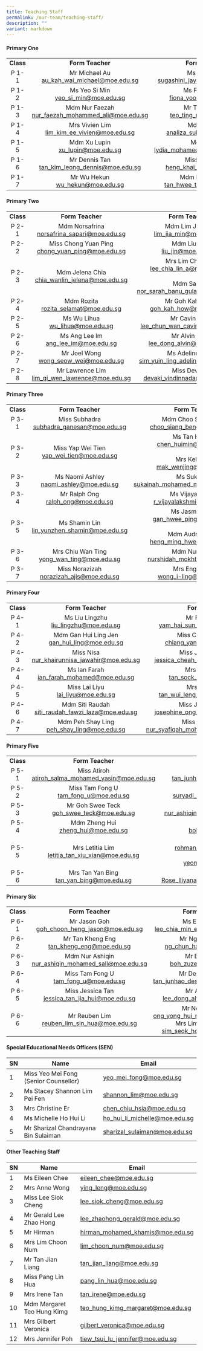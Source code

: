 ```yaml
---
title: Teaching Staff
permalink: /our-team/teaching-staff/
description: ""
variant: markdown
---
```

#### Primary One

||||
|:---:|:---:|:---:|
| **Class** | **Form Teacher** | **Form Teacher** |
| P 1-1 | Mr Michael Au <br> [au_kah_wai_michael@moe.edu.sg](mailto:au_kah_wai_michael@moe.edu.sg)  | Ms Sugashini <br>  [sugashini_jayabalan@moe.edu.sg](mailto:sugashini_jayabalan@moe.edu.sg)  |
| P 1-2 | Ms Yeo Si Min<br>  [yeo_si_min@moe.edu.sg](mailto:yeo_si_min@moe.edu.sg)  | Ms Fiona Yoong <br>  [fiona_yoong@moe.edu.sg](mailto:fiona_yoong@moe.edu.sg)  |
| P 1-3 |   Mdm Nur Faezah <br> [nur_faezah_mohammed_ali@moe.edu.sg](mailto:nur_faezah_mohammed_ali@moe.edu.sg)  | Mr Teo Ting Rui <br> [teo_ting_rui@moe.edu.sg](mailto:teo_ting_rui@moe.edu.sg)   |
| P 1-4 | Mrs Vivien Lim <br>  [lim_kim_ee_vivien@moe.edu.sg](mailto:lim_kim_ee_vivien@moe.edu.sg)  | Mdm Analiza<br>[analiza_suboh@moe.edu.sg](mailto:analiza_suboh@moe.edu.sg)  |
| P 1-5 |   Mdm Xu Lupin <br> [xu_lupin@moe.edu.sg](mailto:xu_lupin@moe.edu.sg)  |   Mdm Lydia <br> [lydia_mohamed_yacob@moe.edu.sg](mailto:lydia_mohamed_yacob@moe.edu.sg)  |
|  P 1-6  | Mr Dennis Tan  <br> [tan_kim_leong_dennis@moe.edu.sg](mailto:tan_kim_leong_dennis@moe.edu.sg)  | Miss Lith Heng<br> [heng_khai_yee@moe.edu.sg](mailto:heng_khai_yee@moe.edu.sg)  |
|  P 1-7  | Mr Wu Hekun <br> [wu_hekun@moe.edu.sg](mailto:wu_hekun@moe.edu.sg) | Mdm Rosalind Tan <br>[tan_hwee_tiang@moe.edu.sg](mailto:tan_hwee_tiang@moe.edu.sg)   |




#### Primary Two

||||
|:---:|:---:|:---:|
| **Class** | **Form Teacher** | **Form Teacher** |
| P 2-1 | Mdm Norsafrina <br> [norsafrina_sapari@moe.edu.sg](mailto:norsafrina_sapari@moe.edu.sg)  | Mdm Lim Jia Min <br> [lim_jia_min@moe.edu.sg](mailto:lim_jia_min@moe.edu.sg)  |
| P 2-2 | Miss Chong Yuan Ping <br> [chong_yuan_ping@moe.edu.sg](mailto:chong_yuan_ping@moe.edu.sg)  | Mdm Liu Jin <br>  [liu_jin@moe.edu.sg](mailto:liu_jin@moe.edu.sg)    |
| P 2-3 |   Mdm Jelena Chia <br>  [chia_wanlin_jelena@moe.edu.sg](mailto:chia_wanlin_jelena@moe.edu.sg)  | Mrs Lim Chia Lin<br> [lee_chia_lin_a@moe.edu.sg](mailto:lee_chia_lin_a@moe.edu.sg)<br><br> Mdm Sarah<br> [nor_sarah_banu_gulam@moe.edu.sg](mailto:nor_sarah_banu_gulam@moe.edu.sg)  |
| P 2-4 | Mdm Rozita <br> [rozita_selamat@moe.edu.sg](mailto:rozita_selamat@moe.edu.sg)   |  Mr Goh Kah How <br> [goh_kah_how@moe.edu.sg](mailto:goh_kah_how@moe.edu.sg)  |
| P 2-5 | Ms Wu Lihua  <br> [wu_lihua@moe.edu.sg](mailto:wu_lihua@moe.edu.sg) | Mr Cavin Lee  <br> [lee_chun_wan_cavin@moe.edu.sg](mailto:lee_chun_wan_cavin@moe.edu.sg)  |
| P 2-6  |  Ms Ang Lee Im <br>  [ang_lee_im@moe.edu.sg](mailto:ang_lee_im@moe.edu.sg) | Mr Alvin Lee <br>  [lee_dong_alvin@moe.edu.sg](mailto:lee_dong_alvin@moe.edu.sg) |
| P 2-7 | Mr Joel Wong <br>  [wong_seow_wei@moe.edu.sg](mailto:wong_seow_wei@moe.edu.sg)   | Ms Adeline Sim  <br> [sim_yuin_ling_adeline@moe.edu.sg](mailto:sim_yuin_ling_adeline@moe.edu.sg)  |
| P 2-8 | Mr Lawrence Lim  <br> [lim_qi_wen_lawrence@moe.edu.sg](mailto:lim_qi_wen_lawrence@moe.edu.sg)   | Miss Devaki <br> [devaki_vindinnada@moe.edu.sg](mailto:devaki_vindinnada@moe.edu.sg) |



#### Primary Three

||||
|:---:|:---:|:---:|
| **Class** | **Form Teacher** | **Form Teacher** |
| P 3-1  | Miss Subhadra <br> [subhadra_ganesan@moe.edu.sg](mailto:subhadra_ganesan@moe.edu.sg)  | Mdm Choo Siang Beng <br> [choo_siang_beng@moe.edu.sg](mailto:choo_siang_beng@moe.edu.sg) |
| P 3-2 | Miss Yap Wei Tien <br> [yap_wei_tien@moe.edu.sg](mailto:yap_wei_tien@moe.edu.sg) | Ms Tan Hui Min <br> [chen_huimin@moe.edu.sg](mailto:chen_huimin@moe.edu.sg)<br><br>Mrs Kelly Lim <br> [mak_wenjing@moe.edu.sg](mailto:mak_wenjing@moe.edu.sg) |
| P 3-3 | Ms Naomi Ashley <br> [naomi_ashley@moe.edu.sg](mailto:naomi_ashley@moe.edu.sg)   | Ms Sukainah <br>  [sukainah_mohamed_mohsen@moe.edu.sg](mailto:sukainah_mohamed_mohsen@moe.edu.sg)    |
| P 3-4 | Mr Ralph Ong <br> [ralph_ong@moe.edu.sg](mailto:ralph_ong@moe.edu.sg) | Ms Vijayalakshmi <br> [r_vijayalakshmi@moe.edu.sg](mailto:r_vijayalakshmi@moe.edu.sg) |
| P 3-5 | Ms Shamin Lin <br> [lin_yunzhen_shamin@moe.edu.sg](mailto:lin_yunzhen_shamin@moe.edu.sg) | Ms Jasmine Gan <br> [gan_hwee_ping@moe.edu.sg](mailto:gan_hwee_ping@moe.edu.sg)<br><br>Mdm Audrey Heng <br> [heng_ming_hwee@moe.edu.sg](mailto:heng_ming_hwee@moe.edu.sg) 
| P 3-6 | Mrs Chiu Wan Ting <br> [yong_wan_ting@moe.edu.sg](mailto:yong_wan_ting@moe.edu.sg)   | Mdm Nurshidah  <br>  [nurshidah_mokhtar@moe.edu.sg](mailto:nurshidah_mokhtar@moe.edu.sg) |
|P 3-7 | Miss Norazizah <br> [norazizah_ajis@moe.edu.sg](mailto:norazizah_ajis@moe.edu.sg)   | Mrs Eng I-Ling <br>  [wong_i-ling@moe.edu.sg](mailto:wong_i-ling@moe.edu.sg) |

#### Primary Four

||||
|:---:|:---:|:---:|
| **Class** | **Form Teacher** | **Form Teacher** |
| P 4-1 | Ms Liu Lingzhu <br> [liu_lingzhu@moe.edu.sg](mailto:liu_lingzhu@moe.edu.sg)  | Mr Francis Yam  <br>[yam_hai_sun_francis@moe.edu.sg](mailto:yam_hai_sun_francis@moe.edu.sg)  |
| P 4-2 | Mdm Gan Hui Ling Jen<br> [gan_hui_ling@moe.edu.sg](mailto:gan_hui_ling@moe.edu.sg)  | Miss Chiang Yan Sing<br> [chiang_yan_sing@moe.edu.sg](mailto:chiang_yan_sing@moe.edu.sg)  |
| P 4-3 |  Miss Nisa <br> [nur_khairunnisa_jawahir@moe.edu.sg](mailto:nur_khairunnisa_jawahir@moe.edu.sg)  |  Miss Jessica Cheah <br> [jessica_cheah_jeay_sye@moe.edu.sg](mailto:jessica_cheah_jeay_sye@moe.edu.sg)  |
|  P 4-4 | Ms Ian Farah <br> [ian_farah_mohamed@moe.edu.sg](mailto:ian_farah_mohamed@moe.edu.sg) |    Mrs Ashley Mak <br> [tan_sock_kee@moe.edu.sg](mailto:tan_sock_kee@moe.edu.sg)  |
|  P 4-5  | Miss Lai Liyu <br> [lai_liyu@moe.edu.sg](mailto:lai_liyu@moe.edu.sg)  | Mrs Simon Foo <br> [tan_wui_leng_wendy@moe.edu.sg](mailto:tan_wui_leng_wendy@moe.edu.sg)  |
| P 4-6 | Mdm Siti Raudah <br> [siti_raudah_fawzi_laza@moe.edu.sg](mailto:siti_raudah_fawzi_laza@moe.edu.sg)  | Miss Josephine Ong  <br> [josephine_ong_yan_ting@moe.edu.sg](mailto:josephine_ong_yan_ting@moe.edu.sg)  |
|P 4-7 | Mdm Peh Shay Ling<br> [peh_shay_ling@moe.edu.sg](mailto:peh_shay_ling@moe.edu.sg)  | Miss Nur Syafiqah  <br> [nur_syafiqah_mohamed_shah@moe.edu.sg](mailto:nur_syafiqah_mohamed_shah@moe.edu.sg)  |


#### Primary Five

||||
|:---:|:---:|:---:|
| **Class** | **Form Teacher** | **Form Teacher** |
| P 5-1 | Miss Atiroh <br>  [atiroh_salma_mohamed_yasin@moe.edu.sg](mailto:atiroh_salma_mohamed_yasin@moe.edu.sg)  |  Mr Desmond Tan  <br> [tan_junhao_desmond@moe.edu.sg](mailto:tan_junhao_desmond@moe.edu.sg)   |
| P 5-2 | Miss Tam Fong U <br> [tam_fong_u@moe.edu.sg](mailto:tam_fong_u@moe.edu.sg)  | Mr Suryadi <br> [suryadi_mohd_bajuri@moe.edu.sg](mailto:suryadi_mohd_bajuri@moe.edu.sg)  |
|  P 5-3  | Mr Goh Swee Teck <br>  [goh_swee_teck@moe.edu.sg](mailto:goh_swee_teck@moe.edu.sg)   | Mdm Nur Ashiqin <br>[nur_ashiqin_mohamed_sall@moe.edu.sg](mailto:nur_ashiqin_mohamed_sall@moe.edu.sg)   |
|  P 5-4  |   Mdm Zheng Hui <br> [zheng_hui@moe.edu.sg](mailto:zheng_hui@moe.edu.sg)  | Mr Boh Zuze <br> [boh_zuze@moe.edu.sg](mailto:boh_zuze@moe.edu.sg)  |
| P 5-5 | Mrs Letitia Lim <br> [letitia_tan_xiu_xian@moe.edu.sg](mailto:letitia_tan_xiu_xian@moe.edu.sg)   | Mr Rohman<br>   [rohman_nor_b_suib@moe.edu.sg](mailto:rohman_nor_b_suib@moe.edu.sg) <br> Mdm Yeong Yimei <br>   [yeong_yi_mei@moe.edu.sg](mailto:yeong_yi_mei@moe.edu.sg)   |
| P 5-6 |  Mrs Tan Yan Bing <br> [tan_yan_bing@moe.edu.sg](mailto:tan_yan_bing@moe.edu.sg)  | Mdm Rose Iliyana <br>  [Rose_Iliyana_Mohamad_Said@moe.edu.sg](mailto:Rose_Iliyana_Mohamad_Said@moe.edu.sg) |


#### Primary Six

||||
|:---:|:---:|:---:|
| **Class** | **Form Teacher** | **Form Teacher** |
| P 6-1 | Mr Jason Goh  <br>  [goh_choon_heng_jason@moe.edu.sg](mailto:goh_choon_heng_jason@moe.edu.sg)  | Ms Evelyn Leo<br> [leo_chia_min_evelyn@moe.edu.sg](mailto:leo_chia_min_evelyn@moe.edu.sg) <br>   |
|  P 6-2  | Mr Tan Kheng Eng <br>  [tan_kheng_eng@moe.edu.sg](mailto:tan_kheng_eng@moe.edu.sg)   | Mr Ng Chun Hao <br> [ng_chun_hao@moe.edu.sg](mailto:ng_chun_hao@moe.edu.sg)  |
| P 6-3 | Mdm Nur Ashiqin <br>  [nur_ashiqin_mohamed_sall@moe.edu.sg](mailto:nur_ashiqin_mohamed_sall@moe.edu.sg)  | Mr Boh Zuze<br>[boh_zuze@moe.edu.sg](mailto:boh_zuze@moe.edu.sg)  |
| P 6-4 | Miss Tam Fong U <br> [tam_fong_u@moe.edu.sg](mailto:tam_fong_u@moe.edu.sg)  | Mr Desmond Tan  <br> [tan_junhao_desmond@moe.edu.sg](mailto:tan_junhao_desmond@moe.edu.sg) |
|  P 6-5 | Miss Jessica Tan <br> [jessica_tan_jia_hui@moe.edu.sg](mailto:jessica_tan_jia_hui@moe.edu.sg)   | Mr Alvin Lee <br>  [lee_dong_alvin@moe.edu.sg](mailto:lee_dong_alvin@moe.edu.sg)  |
| P 6-6 |   Mr Reuben Lim <br> [reuben_lim_sin_hua@moe.edu.sg](mailto:reuben_lim_sin_hua@moe.edu.sg)  | Mr Nelson Ong <br>  [ong_yong_hui_nelson@moe.edu.sg](mailto:ong_yong_hui_nelson@moe.edu.sg) <br> Mrs Lim Seok Hong <br>  [sim_seok_hong@moe.edu.sg](mailto:sim_seok_hong@moe.edu.sg) | 


#### Special Educational Needs Officers (SEN)



| SN | Name | Email |
| -------- | -------- | -------- |
| 1 | Miss Yeo Mei Fong (Senior Counsellor)    | [yeo_mei_fong@moe.edu.sg](mailto:yeo_mei_fong@moe.edu.sg)   |  
| 2 | Ms Stacey Shannon Lim Pei Fen   | [shannon_lim@moe.edu.sg](mailto:shannon_lim@moe.edu.sg)   | 
| 3 | Mrs Christine Er   | [chen_chiu_hsia@moe.edu.sg](mailto:chen_chiu_hsia@moe.edu.sg) | 
| 4 | Ms Michelle Ho Hui Li  | [ho_hui_li_michelle@moe.edu.sg](mailto:ho_hui_li_michelle@moe.edu.sg)   | 
| 5 | Mr Sharizal Chandrayana Bin Sulaiman | [sharizal_sulaiman@moe.edu.sg](mailto:sharizal_sulaiman@moe.edu.sg)   | 










#### Other Teaching Staff




| SN | Name | Email |
| -------- | -------- | -------- |
| 1     | Ms Eileen Chee    | [eileen_chee@moe.edu.sg](mailto:eileen_chee@moe.edu.sg)    |
| 2     | Mrs Anne Wong      | [ying_leng@moe.edu.sg](mailto:ying_leng@moe.edu.sg)    |
| 3     | Miss Lee Siok Cheng     | [lee_siok_cheng@moe.edu.sg](mailto:lee_siok_cheng@moe.edu.sg)      |
| 4     | Mr Gerald Lee Zhao Hong     | [lee_zhaohong_gerald@moe.edu.sg](mailto:lee_zhaohong_gerald@moe.edu.sg)      |
| 5     | Mr Hirman    | [hirman_mohamed_khamis@moe.edu.sg](mailto:hirman_mohamed_khamis@moe.edu.sg)      |
| 6     | Mrs Lim Choon Num     | [lim_choon_num@moe.edu.sg ](mailto:lim_choon_num@moe.edu.sg )      |
| 7     | Mr Tan Jian Liang     | [tan_jian_liang@moe.edu.sg](mailto:tan_jian_liang@moe.edu.sg)      |
| 8     | Miss Pang Lin Hua     | [pang_lin_hua@moe.edu.sg](mailto:pang_lin_hua@moe.edu.sg)      |
| 9     | Mrs Irene Tan     | [tan_irene@moe.edu.sg](mailto:tan_irene@moe.edu.sg)      |
| 10     | Mdm Margaret Teo Hung Kimg     | [teo_hung_kimg_margaret@moe.edu.sg](mailto:teo_hung_kimg_margaret@moe.edu.sg)      |
| 11     | Mrs Gilbert Veronica     | [gilbert_veronica@moe.edu.sg](mailto:gilbert_veronica@moe.edu.sg)      |
| 12     | Mrs Jennifer Poh    | [tiew_tsui_lu_jennifer@moe.edu.sg](mailto:tiew_tsui_lu_jennifer@moe.edu.sg)     |